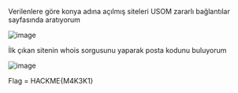 Verilenlere göre konya adına açılmış siteleri USOM zararlı bağlantılar sayfasında aratıyorum

![image](https://github.com/muhammetolg/KAPSUL-HACKME-2023-CTF/assets/75451957/0b0129a0-1a6c-41c2-b914-95c891eedbb8)

İlk çıkan sitenin whois sorgusunu yaparak posta kodunu buluyorum 

![image](https://github.com/muhammetolg/KAPSUL-HACKME-2023-CTF/assets/75451957/8adbcc38-cadf-405f-a54b-d925edbed507)

 Flag = HACKME{M4K3K1}

